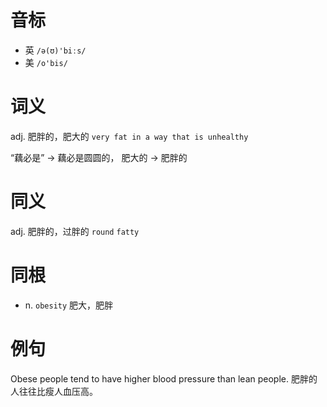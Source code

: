 # 音标

- 英 `/ə(ʊ)'biːs/`
- 美 `/o'bis/`

# 词义

adj. 肥胖的，肥大的
`very fat in a way that is unhealthy`



“藕必是” → 藕必是圆圆的， 肥大的 → 肥胖的

# 同义

adj. 肥胖的，过胖的
`round` `fatty`

# 同根

- n. `obesity` 肥大，肥胖

# 例句

Obese people tend to have higher blood pressure than lean people.
肥胖的人往往比瘦人血压高。


